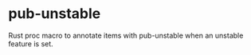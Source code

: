 # pub-unstable
Rust proc macro to annotate items with pub-unstable when an unstable feature is set.

